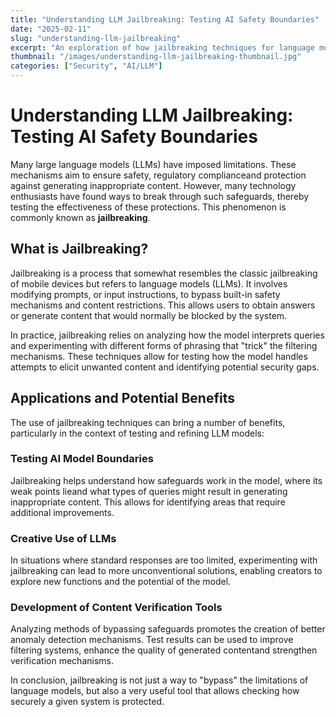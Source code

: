 ```yaml
---
title: "Understanding LLM Jailbreaking: Testing AI Safety Boundaries"
date: "2025-02-11"
slug: "understanding-llm-jailbreaking"
excerpt: "An exploration of how jailbreaking techniques for language models work and their potential benefits for AI safety research."
thumbnail: "/images/understanding-llm-jailbreaking-thumbnail.jpg"
categories: ["Security", "AI/LLM"]
---
```


# Understanding LLM Jailbreaking: Testing AI Safety Boundaries

Many large language models (LLMs) have imposed limitations. These mechanisms aim to ensure safety, regulatory complianceand protection against generating inappropriate content. However, many technology enthusiasts have found ways to break through such safeguards, thereby testing the effectiveness of these protections. This phenomenon is commonly known as **jailbreaking**.

## What is Jailbreaking?

Jailbreaking is a process that somewhat resembles the classic jailbreaking of mobile devices but refers to language models (LLMs). It involves modifying prompts, or input instructions, to bypass built-in safety mechanisms and content restrictions. This allows users to obtain answers or generate content that would normally be blocked by the system.

In practice, jailbreaking relies on analyzing how the model interprets queries and experimenting with different forms of phrasing that "trick" the filtering mechanisms. These techniques allow for testing how the model handles attempts to elicit unwanted content and identifying potential security gaps.

## Applications and Potential Benefits

The use of jailbreaking techniques can bring a number of benefits, particularly in the context of testing and refining LLM models:

### Testing AI Model Boundaries

Jailbreaking helps understand how safeguards work in the model, where its weak points lieand what types of queries might result in generating inappropriate content. This allows for identifying areas that require additional improvements.

### Creative Use of LLMs

In situations where standard responses are too limited, experimenting with jailbreaking can lead to more unconventional solutions, enabling creators to explore new functions and the potential of the model.

### Development of Content Verification Tools

Analyzing methods of bypassing safeguards promotes the creation of better anomaly detection mechanisms. Test results can be used to improve filtering systems, enhance the quality of generated contentand strengthen verification mechanisms.

In conclusion, jailbreaking is not just a way to "bypass" the limitations of language models, but also a very useful tool that allows checking how securely a given system is protected.